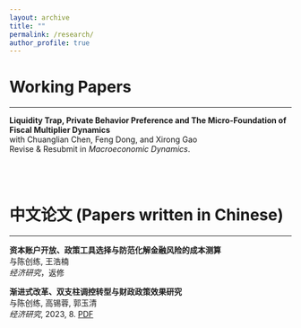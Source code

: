 ```yaml
---
layout: archive
title: ""
permalink: /research/
author_profile: true
---
```



# Working Papers

---
 
**Liquidity Trap, Private Behavior Preference and The Micro-Foundation of Fiscal Multiplier Dynamics**  
with Chuanglian Chen, Feng Dong, and Xirong Gao  
Revise & Resubmit in *Macroeconomic Dynamics*.  

<br>  <br>  


# 中文论文 (Papers written in Chinese)

---

**资本账户开放、政策工具选择与防范化解金融风险的成本测算**  
与陈创练, 王浩楠  
*经济研究*，返修

**渐进式改革、双支柱调控转型与财政政策效果研究**  
与陈创练, 高锡蓉, 郭玉清  
*经济研究*, 2023, 8. [PDF](https://kenwayxu.github.io/files/paper_202308_ejr)

